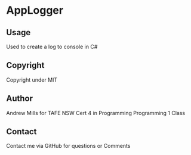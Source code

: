 # AppLogger

## Usage

Used to create a log to console in C#

## Copyright

Copyright under MIT

## Author

Andrew Mills for TAFE NSW 
Cert 4 in Programming
Programming 1 Class

## Contact

Contact me via GitHub for questions or Comments
